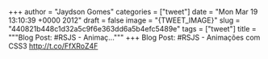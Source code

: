 
+++
author = "Jaydson Gomes"
categories = ["tweet"]
date = "Mon Mar 19 13:10:39 +0000 2012"
draft = false
image = "{TWEET_IMAGE}"
slug = "440821b448c1d32a5c9f6e363dd6a5b4efc5489e"
tags = ["tweet"]
title = """Blog Post: #RSJS - Animaç..."""
+++
Blog Post: #RSJS - Animações com CSS3 http://t.co/FfXRoZ4F
